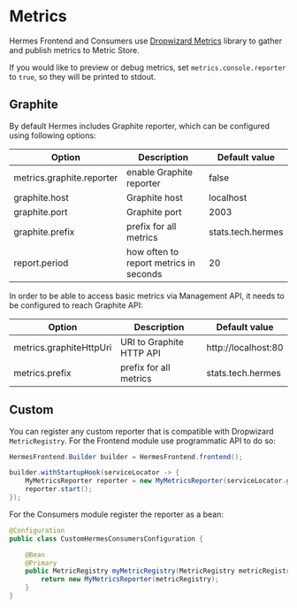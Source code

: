 # Metrics

Hermes Frontend and Consumers use [Dropwizard Metrics](https://dropwizard.github.io/metrics/3.1.0/) library to gather
and publish metrics to Metric Store.

If you would like to preview or debug metrics, set `metrics.console.reporter` to `true`, so they will be printed
to stdout.

## Graphite

By default Hermes includes Graphite reporter, which can be configured using following options:

Option                    | Description                            | Default value
------------------------- | -------------------------------------- | -------------
metrics.graphite.reporter | enable Graphite reporter               | false
graphite.host             | Graphite host                          | localhost
graphite.port             | Graphite port                          | 2003
graphite.prefix           | prefix for all metrics                 | stats.tech.hermes
report.period             | how often to report metrics in seconds | 20

In order to be able to access basic metrics via Management API, it needs to be configured to reach Graphite API:

Option                  | Description              | Default value
----------------------- | ------------------------ | -------------
metrics.graphiteHttpUri | URI to Graphite HTTP API | http://localhost:80
metrics.prefix          | prefix for all metrics   | stats.tech.hermes

## Custom

You can register any custom reporter that is compatible with Dropwizard `MetricRegistry`. 
For the Frontend module use programmatic API to do so:

```java
HermesFrontend.Builder builder = HermesFrontend.frontend();

builder.withStartupHook(serviceLocator -> {
    MyMetricsReporter reporter = new MyMetricsReporter(serviceLocator.getService(MetricRegistry.class));
    reporter.start();
});

```

For the Consumers module register the reporter as a bean:

```java
@Configuration
public class CustomHermesConsumersConfiguration {

    @Bean
    @Primary
    public MetricRegistry myMetricRegistry(MetricRegistry metricRegistry) {
        return new MyMetricsReporter(metricRegistry);
    }
}
```
